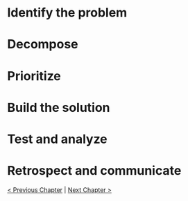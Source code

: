 # Identify the problem

# Decompose

# Prioritize

# Build the solution

# Test and analyze

# Retrospect and communicate

[< Previous Chapter](1_overview.md) | [Next Chapter >](3_identify_problem.md)
